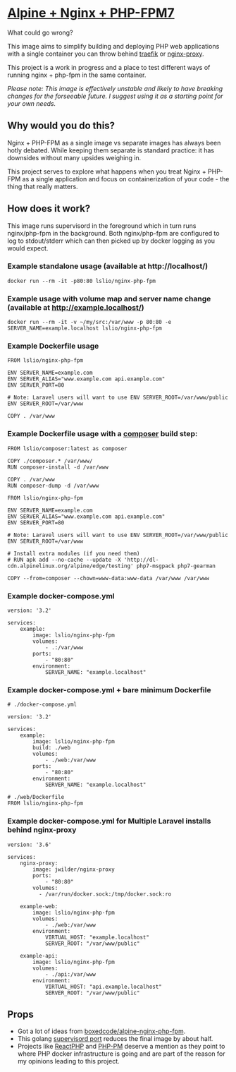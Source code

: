 # [Alpine + Nginx + PHP-FPM7](https://github.com/lsl/docker-nginx-php-fpm)

What could go wrong?

This image aims to simplify building and deploying PHP web applications with a single container you can throw behind [traefik](https://traefik.io/) or [nginx-proxy](https://github.com/jwilder/nginx-proxy).

This project is a work in progress and a place to test different ways of running nginx + php-fpm in the same container.

*Please note: This image is effectively unstable and likely to have breaking changes for the forseeable future. I suggest using it as a starting point for your own needs.*

## Why would you do this?

Nginx + PHP-FPM as a single image vs separate images has always been hotly debated. While keeping them separate is standard practice: it has downsides without many upsides weighing in.

This project serves to explore what happens when you treat Nginx + PHP-FPM as a single application and focus on containerization of your code - the thing that really matters.

## How does it work?

This image runs supervisord in the foreground which in turn runs nginx/php-fpm in the background. Both nginx/php-fpm are configured to log to stdout/stderr which can then picked up by docker logging as you would expect.

### Example standalone usage (available at http://localhost/)

`docker run --rm -it -p80:80 lslio/nginx-php-fpm`

### Example usage with volume map and server name change (available at http://example.localhost/)

`docker run --rm -it -v ~/my/src:/var/www -p 80:80 -e SERVER_NAME=example.localhost lslio/nginx-php-fpm`

### Example Dockerfile usage

```
FROM lslio/nginx-php-fpm

ENV SERVER_NAME=example.com
ENV SERVER_ALIAS="www.example.com api.example.com"
ENV SERVER_PORT=80

# Note: Laravel users will want to use ENV SERVER_ROOT=/var/www/public
ENV SERVER_ROOT=/var/www

COPY . /var/www
```

### Example Dockerfile usage with a [composer](https://github.com/lsl/docker-composer) build step:

```
FROM lslio/composer:latest as composer

COPY ./composer.* /var/www/
RUN composer-install -d /var/www

COPY . /var/www
RUN composer-dump -d /var/www

FROM lslio/nginx-php-fpm

ENV SERVER_NAME=example.com
ENV SERVER_ALIAS="www.example.com api.example.com"
ENV SERVER_PORT=80

# Note: Laravel users will want to use ENV SERVER_ROOT=/var/www/public
ENV SERVER_ROOT=/var/www

# Install extra modules (if you need them)
# RUN apk add --no-cache --update -X 'http://dl-cdn.alpinelinux.org/alpine/edge/testing' php7-msgpack php7-gearman

COPY --from=composer --chown=www-data:www-data /var/www /var/www
```

### Example docker-compose.yml
```
version: '3.2'

services:
    example:
        image: lslio/nginx-php-fpm
        volumes:
            - .:/var/www
        ports:
            - "80:80"
        environment:
            SERVER_NAME: "example.localhost"
```

### Example docker-compose.yml + bare minimum Dockerfile
```
# ./docker-compose.yml

version: '3.2'

services:
    example:
        image: lslio/nginx-php-fpm
        build: ./web
        volumes:
            - ./web:/var/www
        ports:
            - "80:80"
        environment:
            SERVER_NAME: "example.localhost"

# ./web/Dockerfile
FROM lslio/nginx-php-fpm

```

### Example docker-compose.yml for Multiple Laravel installs behind nginx-proxy
```
version: '3.6'

services:
    nginx-proxy:
        image: jwilder/nginx-proxy
        ports:
            - "80:80"
        volumes:
          - /var/run/docker.sock:/tmp/docker.sock:ro

    example-web:
        image: lslio/nginx-php-fpm
        volumes:
            - ./web:/var/www
        environment:
            VIRTUAL_HOST: "example.localhost"
            SERVER_ROOT: "/var/www/public"

    example-api:
        image: lslio/nginx-php-fpm
        volumes:
            - ./api:/var/www
        environment:
            VIRTUAL_HOST: "api.example.localhost"
            SERVER_ROOT: "/var/www/public"
```

## Props
- Got a lot of ideas from [boxedcode/alpine-nginx-php-fpm](https://gitlab.com/boxedcode/alpine-nginx-php-fpm).
- This golang [supervisord port](https://github.com/ochinchina/supervisord) reduces the final image by about half.
- Projects like [ReactPHP](https://github.com/reactphp/http) and [PHP-PM](https://github.com/php-pm/php-pm) deserve a mention as they point to where PHP docker infrastructure is going and are part of the reason for my opinions leading to this project.
